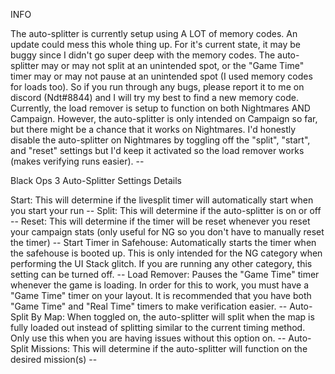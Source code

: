 INFO

The auto-splitter is currently setup using A LOT of memory codes. An update could mess this whole thing up. For it's current state, it may be buggy since I didn't
go super deep with the memory codes. The auto-splitter may or may not split at an unintended spot, or the "Game Time" timer may or may not pause at an unintended spot (I used memory codes for loads too). So if you run through any bugs, please report it to me on discord (Ndt#8844) and I will try my best to find a new memory code. Currently, the load remover is setup to function on both Nightmares AND Campaign. However, the auto-splitter is only intended on Campaign so far, but there might be a chance that it works on Nightmares. I'd honestly disable the auto-splitter on Nightmares by toggling off the "split", "start", and "reset" settings but I'd keep it activated so the load remover works (makes verifying runs easier). --

Black Ops 3 Auto-Splitter Settings Details

Start: This will determine if the livesplit timer will automatically start when you start your run --
Split: This will determine if the auto-splitter is on or off --
Reset: This will determine if the timer will be reset whenever you reset your campaign stats (only useful for NG so you don't have to manually reset the timer) --
Start Timer in Safehouse: Automatically starts the timer when the safehouse is booted up. This is only intended for the NG category when performing the UI Stack glitch. If you are running any other category, this setting can be turned off. --
Load Remover: Pauses the "Game Time" timer whenever the game is loading. In order for this to work, you must have a "Game Time" timer on your layout. It is recommended that you have both "Game Time" and "Real Time" timers to make verification easier. --
Auto-Split By Map: When toggled on, the auto-splitter will split when the map is fully loaded out instead of splitting similar to the current timing method. Only use this when you are having issues without this option on. --
Auto-Split Missions: This will determine if the auto-splitter will function on the desired mission(s) --
